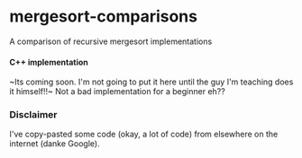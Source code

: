 # mergesort-comparisons
A comparison of recursive mergesort implementations

#### C++ implementation 
~Its coming soon. I'm not going to put it here until the guy I'm teaching does it himself!!~
Not a bad implementation for a beginner eh??

### Disclaimer
I've copy-pasted some code (okay, a lot of code) from elsewhere on the internet (danke Google).

